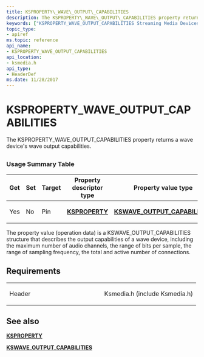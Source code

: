 ```yaml
---
title: KSPROPERTY\_WAVE\_OUTPUT\_CAPABILITIES
description: The KSPROPERTY\_WAVE\_OUTPUT\_CAPABILITIES property returns a wave device's wave output capabilities.
keywords: ["KSPROPERTY_WAVE_OUTPUT_CAPABILITIES Streaming Media Devices"]
topic_type:
- apiref
ms.topic: reference
api_name:
- KSPROPERTY_WAVE_OUTPUT_CAPABILITIES
api_location:
- ksmedia.h
api_type:
- HeaderDef
ms.date: 11/28/2017
---
```


# KSPROPERTY\_WAVE\_OUTPUT\_CAPABILITIES


The KSPROPERTY\_WAVE\_OUTPUT\_CAPABILITIES property returns a wave device's wave output capabilities.

## <span id="ddk_ksproperty_wave_output_capabilities_ks"></span><span id="DDK_KSPROPERTY_WAVE_OUTPUT_CAPABILITIES_KS"></span>


### Usage Summary Table

<table>
<colgroup>
<col width="20%" />
<col width="20%" />
<col width="20%" />
<col width="20%" />
<col width="20%" />
</colgroup>
<thead>
<tr class="header">
<th>Get</th>
<th>Set</th>
<th>Target</th>
<th>Property descriptor type</th>
<th>Property value type</th>
</tr>
</thead>
<tbody>
<tr class="odd">
<td><p>Yes</p></td>
<td><p>No</p></td>
<td><p>Pin</p></td>
<td><p><a href="/windows-hardware/drivers/stream/ksproperty-structure" data-raw-source="[&lt;strong&gt;KSPROPERTY&lt;/strong&gt;](./ksproperty-structure.md)"><strong>KSPROPERTY</strong></a></p></td>
<td><p><a href="/windows-hardware/drivers/ddi/ksmedia/ns-ksmedia-kswave_output_capabilities" data-raw-source="[&lt;strong&gt;KSWAVE_OUTPUT_CAPABILITIES&lt;/strong&gt;](/windows-hardware/drivers/ddi/ksmedia/ns-ksmedia-kswave_output_capabilities)"><strong>KSWAVE_OUTPUT_CAPABILITIES</strong></a></p></td>
</tr>
</tbody>
</table>

 

The property value (operation data) is a KSWAVE\_OUTPUT\_CAPABILITIES structure that describes the output capabilities of a wave device, including the maximum number of audio channels, the range of bits per sample, the range of sampling frequency, the total and active number of connections.

## Requirements

<table>
<colgroup>
<col width="50%" />
<col width="50%" />
</colgroup>
<tbody>
<tr class="odd">
<td><p>Header</p></td>
<td>Ksmedia.h (include Ksmedia.h)</td>
</tr>
</tbody>
</table>

## See also


[**KSPROPERTY**](ksproperty-structure.md)

[**KSWAVE\_OUTPUT\_CAPABILITIES**](/windows-hardware/drivers/ddi/ksmedia/ns-ksmedia-kswave_output_capabilities)

